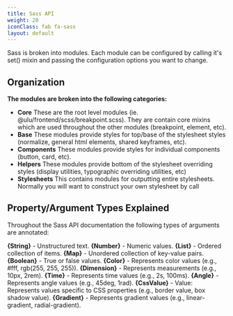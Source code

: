 ```yaml
---
title: Sass API
weight: 20
iconClass: fab fa-sass
layout: default
---
```


Sass is broken into modules. Each module can be configured by calling it's set() mixin and passing the configuration options you want to change. 

## Organization

**The modules are broken into the following categories:**

- **Core** These are the root level modules (ie. @ulu/frontend/scss/breakpoint.scss). They are contain core mixins which are used throughout the other modules (breakpoint, element, etc).
- **Base** These modules provide styles for top/base of the stylesheet styles (normalize, general html elements, shared keyframes, etc).
- **Components** These modules provide styles for individual components (button, card, etc).
- **Helpers** These modules provide bottom of the stylesheet overriding styles (display utilities, typographic overriding utilities, etc)
- **Stylesheets** This contains modules for outputting entire stylesheets. Normally you will want to construct your own stylesheet by call

## Property/Argument Types Explained

Throughout the Sass API documentation the following types of arguments are annotated:

**{String}** - Unstructured text.
**{Number}** - Numeric values.
**{List}** - Ordered collection of items.
**{Map}** - Unordered collection of key-value pairs.
**{Boolean}** - True or false values.
**{Color}** - Represents color values (e.g., #fff, rgb(255, 255, 255)).
**{Dimension}** - Represents measurements (e.g., 10px, 2rem).
**{Time}** - Represents time values (e.g., 2s, 100ms).
**{Angle}** - Represents angle values (e.g., 45deg, 1rad).
**{CssValue}** - Value: Represents values specific to CSS properties (e.g., border value, box shadow value).
**{Gradient}** - Represents gradient values (e.g., linear-gradient, radial-gradient).

